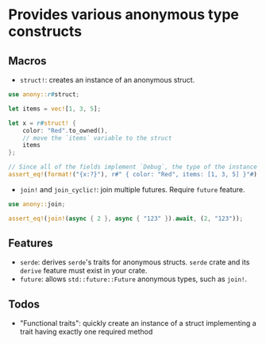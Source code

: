 # Provides various anonymous type constructs

## Macros

* `struct!`: creates an instance of an anonymous struct.

```rust
use anony::r#struct;

let items = vec![1, 3, 5];

let x = r#struct! {
    color: "Red".to_owned(),
    // move the `items` variable to the struct
    items
};

// Since all of the fields implement `Debug`, the type of the instance implements it also!
assert_eq!(format!("{x:?}"), r#" { color: "Red", items: [1, 3, 5] }"#);
```

* `join!` and `join_cyclic!`: join multiple futures. Require `future` feature.

```rust
use anony::join;

assert_eq!(join!(async { 2 }, async { "123" }).await, (2, "123"));
```

## Features

* `serde`: derives `serde`'s traits for anonymous structs. `serde` crate and its `derive` feature must exist in your crate.
* `future`: allows `std::future::Future` anonymous types, such as `join!`.

## Todos

* "Functional traits": quickly create an instance of a struct implementing a trait having exactly one required method
